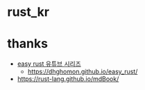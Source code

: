 # rust_kr

# thanks
- [easy rust 유튜브 시리즈](https://youtube.com/playlist?list=PLfllocyHVgsSJf1zO6k6o3SX2mbZjAqYE&si=FqG1Ajd3myvXltd7)
  - https://dhghomon.github.io/easy_rust/
- https://rust-lang.github.io/mdBook/

